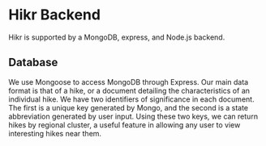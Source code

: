 # Hikr Backend
Hikr is supported by a MongoDB, express, and Node.js backend. 

## Database
We use Mongoose to access MongoDB through Express. Our main data format is that of a hike, or a document detailing the characteristics of an individual hike. We have two identifiers of significance in each document. The first is a unique key generated by Mongo, and the second is a state abbreviation generated by user input. Using these two keys, we can return hikes by regional cluster, a useful feature in allowing any user to view interesting hikes near them.
